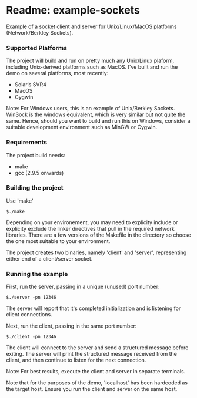 # Readme: example-sockets
Example of a socket client and server for Unix/Linux/MacOS platforms (Network/Berkley Sockets). 

### Supported Platforms
The project will build and run on pretty much any Unix/Linux plaform, including Unix-derived platforms such as MacOS. I've built and run the demo on several platforms, most recently:

* Solaris SVR4
* MacOS
* Cygwin

Note: For Windows users, this is an example of Unix/Berkley Sockets. WinSock is the windows equivalent, which is very similar but not quite the same. Hence, should you want to build and run this on Windows, consider a suitable development environment such as MinGW or Cygwin. 

### Requirements
The project build needs:
* make
* gcc (2.9.5 onwards)

### Building the project
Use 'make'

    $./make

Depending on your environement, you may need to explicity include or explicity exclude the linker directives that pull in the required network libraries. There are a few versions of the Makefile in the directory so choose the one most suitable to your environment. 

The project creates two binaries, namely 'client' and 'server', representing either end of a client/server socket.

### Running the example
First, run the server, passing in a unique (unused) port number:

    $./server -pn 12346
    
The server will report that it's completed initialization and is listening for client connections.
    
Next, run the client, passing in the same port number:

    $./client -pn 12346

The client will connect to the server and send a structured message before exiting. The server will print the structured message received from the client, and then continue to listen for the next connection. 

Note: For best results, execute the client and server in separate terminals. 

Note that for the purposes of the demo, 'localhost' has been hardcoded as the target host. Ensure you run the client and server on the same host.
 
